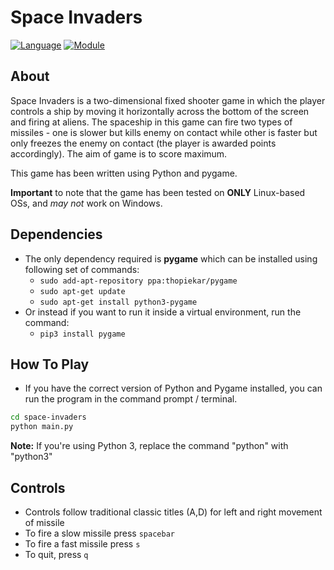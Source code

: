 # Space Invaders

[![Language](https://img.shields.io/badge/language-python-blue.svg?style=flat)](https://www.python.org)
[![Module](https://img.shields.io/badge/module-pygame-brightgreen.svg?style=flat)](http://www.pygame.org/news.html)

## About

Space Invaders is a two-dimensional fixed shooter game in which the player controls a ship by moving it horizontally across the bottom of the screen and firing at aliens. The spaceship in this game can fire two types of missiles - one is slower but kills enemy on contact while other is faster but only freezes the enemy on contact (the player is awarded points accordingly). The aim of game is to score maximum.

This game has been written using Python and pygame.

**Important** to note that the game has been tested on **ONLY** Linux-based OSs, and _may not_ work on Windows.

## Dependencies

- The only dependency required is **pygame** which can be installed using following set of commands:
  - `sudo add-apt-repository ppa:thopiekar/pygame`
  - `sudo apt-get update`
  - `sudo apt-get install python3-pygame`
- Or instead if you want to run it inside a virtual environment, run the command:
  - `pip3 install pygame`

## How To Play

- If you have the correct version of Python and Pygame installed, you can run the program in the command prompt / terminal.

```bash
cd space-invaders
python main.py
```

**Note:** If you're using Python 3, replace the command "python" with "python3"

## Controls

- Controls follow traditional classic titles (A,D) for left and right movement of missile
- To fire a slow missile press `spacebar`
- To fire a fast missile press `s`
- To quit, press `q`
